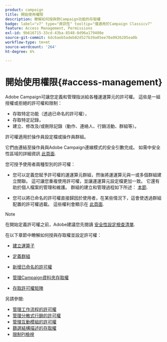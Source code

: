 ```yaml
---
product: campaign
title: 開始使用權限
description: 瞭解如何授與對Campaign功能的存取權
badge: label="v7" type="資訊性" tooltip="僅適用於Campaign Classicv7"
feature: Access Management, Permissions
exl-id: 9b616715-33cd-43ba-8548-8d96a179408e
source-git-commit: 6dc6aeb5adeb82d527b39a05ee70a9926205ea0b
workflow-type: tm+mt
source-wordcount: '264'
ht-degree: 6%

---
```


# 開始使用權限{#access-management}



Adobe Campaign可讓您定義和管理指派給各種運運算元的許可權。 這些是一組授權或拒絕的許可權和限制：

* 存取特定功能（透過已命名的許可權），
* 存取特定記錄，
* 建立、修改及/或刪除記錄（動作、連絡人、行銷活動、群組等）。

許可權適用於操作員設定檔或操作員群組。

它們由連結至操作員與Adobe Campaign連線模式的安全引數完成。 如需中安全性區域的詳細資訊 [此頁面](../../installation/using/security-zones.md).

您可授予使用者兩種型別的許可權：

* 您可以定義您賦予許可權的運運算元群組，然後將運運算元與一或多個群組建立關聯。 這可讓您重複使用許可權，並讓運運算元設定檔更加一致。 它還有助於個人檔案的管理和維護。 群組的建立和管理過程如下所述： [本節](access-management-groups.md).

* 您可以將已命名的許可權直接歸因於使用者，在某些情況下，這會使透過群組配置的許可權過載。 這些權利會顯示在 [此頁面](access-management-named-rights.md).

>[!NOTE]
>
>在開始定義許可權之前，Adobe建議您先閱讀 [安全性設定檢查清單](https://helpx.adobe.com/tw/campaign/kb/acc-security.html).

在以下章節中瞭解如何授與存取權並設定許可權：

* [建立運算子](access-management-operators.md)

* [定義群組](access-management-groups.md)

* [新增已命名的許可權](access-management-named-rights.md)

* [管理Campaign資料夾存取權](access-management-folders.md)

* [存取許可權矩陣](access-management-named-rights.md#access-rights-matrix)


另請參閱:

* [管理工作流程的許可權](../../workflow/using/managing-rights.md)
* [管理分散式行銷的許可權](../../distributed/using/about-distributed-marketing.md#operators-and-entities)
* [管理互動模組的許可權](../../interaction/using/operator-profiles.md)
* [篩選結構描述的存取權](../../configuration/using/filtering-schemas.md)
* [限制PI檢視](../../configuration/using/restricting-pii-view.md)
